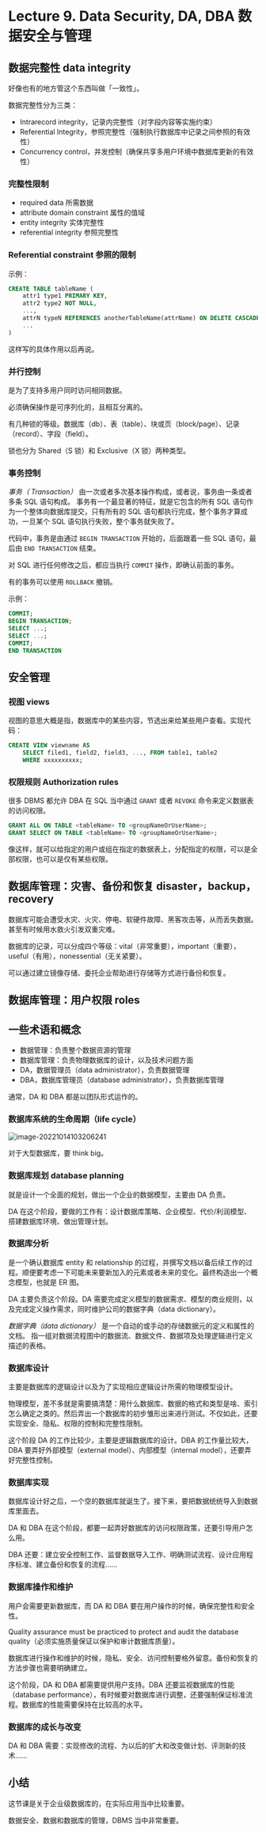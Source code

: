 # Lecture 9. Data Security, DA, DBA 数据安全与管理

## 数据完整性 data integrity

好像也有的地方管这个东西叫做「一致性」。

数据完整性分为三类：

- Intrarecord integrity，记录内完整性（对字段内容等实施约束）
- Referential Integrity，参照完整性（强制执行数据库中记录之间参照的有效性）
- Concurrency control，并发控制（确保共享多用户环境中数据库更新的有效性）

### 完整性限制

- required data 所需数据
- attribute domain constraint 属性的值域
- entity integrity 实体完整性
- referential integrity 参照完整性

### Referential constraint 参照的限制

示例：

```sql
CREATE TABLE tableName (
    attr1 type1 PRIMARY KEY,
    attr2 type2 NOT NULL,
    ...,
    attrN typeN REFERENCES anotherTableName(attrName) ON DELETE CASCADE, 
    ...
)
```

这样写的具体作用以后再说。

### 并行控制

是为了支持多用户同时访问相同数据。

必须确保操作是可序列化的，且相互分离的。

有几种锁的等级。数据库（db）、表（table）、块或页（block/page）、记录（record）、字段（field）。

锁也分为 Shared（S 锁）和 Exclusive（X 锁）两种类型。

### 事务控制

*事务（ Transaction）* 由一次或者多次基本操作构成，或者说，事务由一条或者多条 SQL 语句构成。 事务有一个最显著的特征，就是它包含的所有 SQL 语句作为一个整体向数据库提交，只有所有的 SQL 语句都执行完成，整个事务才算成功，一旦某个 SQL 语句执行失败，整个事务就失败了。

代码中，事务是由通过 `BEGIN TRANSACTION` 开始的，后面跟着一些 SQL 语句，最后由 `END TRANSACTION` 结束。

对 SQL 进行任何修改之后，都应当执行 `COMMIT` 操作，即确认前面的事务。

有的事务可以使用 `ROLLBACK` 撤销。

示例：

```sql
COMMIT;
BEGIN TRANSACTION;
SELECT ...;
SELECT ...;
COMMIT;
END TRANSACTION
```

## 安全管理

### 视图 views

视图的意思大概是指，数据库中的某些内容，节选出来给某些用户查看。实现代码：

```sql
CREATE VIEW viewname AS
    SELECT filed1, field2, field3, ..., FROM table1, table2
    WHERE xxxxxxxxxx;
```

### 权限规则 Authorization rules

很多 DBMS 都允许 DBA 在 SQL 当中通过 `GRANT` 或者 `REVOKE` 命令来定义数据表的访问权限。

```sql
GRANT ALL ON TABLE <tableName> TO <groupNameOrUserName>;
GRANT SELECT ON TABLE <tableName> TO <groupNameOrUserName>;
```

像这样，就可以给指定的用户或组在指定的数据表上，分配指定的权限，可以是全部权限，也可以是仅有某些权限。

## 数据库管理：灾害、备份和恢复 disaster，backup，recovery

数据库可能会遭受水灾、火灾、停电、软硬件故障、黑客攻击等，从而丢失数据。甚至有时候用水救火引发双重灾难。

数据库的记录，可以分成四个等级：vital（非常重要），important（重要），useful（有用），nonessential（无关紧要）。

可以通过建立镜像存储、委托企业帮助进行存储等方式进行备份和恢复。

## 数据库管理：用户权限 roles

## 一些术语和概念

- 数据管理：负责整个数据资源的管理
- 数据库管理：负责物理数据库的设计，以及技术问题方面
- DA，数据管理员（data administrator），负责数据管理
- DBA，数据库管理员（database administrator），负责数据库管理

通常，DA 和 DBA 都是以团队形式运作的。

### 数据库系统的生命周期（life cycle）

![image-20221014103206241](https://s2.loli.net/2023/03/18/tYA9JwxWEOBMbXH.png)

对于大型数据库，要 think big。

### 数据库规划 database planning

就是设计一个全面的规划，做出一个企业的数据模型，主要由 DA 负责。

DA 在这个阶段，要做的工作有：设计数据库策略、企业模型、代价/利润模型、搭建数据库环境、做出管理计划。

### 数据库分析

是一个确认数据库 entity 和 relationship 的过程，并撰写文档以备后续工作的过程。顺便要考虑一下可能未来要新加入的元素或者未来的变化。最终构造出一个概念模型，也就是 ER 图。

DA 主要负责这个阶段。DA 需要完成定义模型的数据需求、模型的商业规则，以及完成定义操作需求，同时维护公司的数据字典（data dictionary）。

*数据字典（data dictionary）* 是一个自动的或手动的存储数据元的定义和属性的文档。 指一组对数据流程图中的数据流、数据文件、数据项及处理逻辑进行定义描述的表格。

### 数据库设计

主要是数据库的逻辑设计以及为了实现相应逻辑设计所需的物理模型设计。

物理模型，差不多就是需要搞清楚：用什么数据库、数据的格式和类型是啥、索引怎么确定之类的。然后弄出一个数据库的初步雏形出来进行测试。不仅如此，还要实现安全、隐私、权限的控制和完整性限制。

这个阶段 DA 的工作比较少，主要是逻辑数据库的设计。DBA 的工作量比较大，DBA 要弄好外部模型（external model）、内部模型（internal model），还要弄好完整性控制。

### 数据库实现

数据库设计好之后，一个空的数据库就诞生了。接下来，要把数据统统导入到数据库里面去。

DA 和 DBA 在这个阶段，都要一起弄好数据库的访问权限政策，还要引导用户怎么用。

DBA 还要：建立安全控制工作、监督数据导入工作、明确测试流程、设计应用程序标准、建立备份和恢复的流程……

### 数据库操作和维护

用户会需要更新数据库，而 DA 和 DBA 要在用户操作的时候，确保完整性和安全性。

Quality assurance must be practiced to protect and audit the database quality（必须实施质量保证以保护和审计数据库质量）。

数据库进行操作和维护的时候，隐私、安全、访问控制要格外留意。备份和恢复的方法步骤也需要明确建立。

这个阶段，DA 和 DBA 都需要提供用户支持。DBA 还要监视数据库的性能（database performance），有时候要对数据库进行调整，还要强制保证标准流程。数据库的性能需要保持在比较高的水平。

### 数据库的成长与改变

DA 和 DBA 需要：实现修改的流程、为以后的扩大和改变做计划、评测新的技术……

## 小结

这节课是关于企业级数据库的，在实际应用当中比较重要。

数据安全、数据和数据库的管理，DBMS 当中非常重要。
